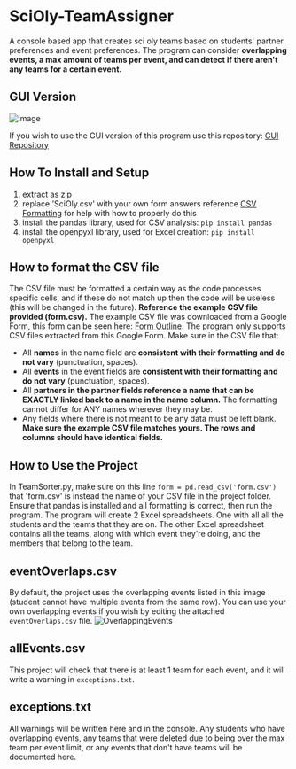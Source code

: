 # SciOly-TeamAssigner
A console based app that creates sci oly teams based on students' partner preferences and event preferences. The program can consider **overlapping events, a max amount of teams per event, and can detect if there aren't any teams for a certain event.**


## GUI Version
![image](https://github.com/kiran049/SciOly-TeamAssigner/assets/98996914/b86d1fd8-a27a-4fa6-b3c8-c19df0b9595a)

If you wish to use the GUI version of this program use this repository: [GUI Repository](https://github.com/kiran049/SciOly-TeamAssigner/tree/GUI)

## How To Install and Setup

1. extract as zip
2. replace 'SciOly.csv' with your own form answers reference [CSV Formatting](https://github.com/kiran049/SciOly-TeamAssigner#how-to-format-the-csv-file) for help with how to properly do this
3. install the pandas library, used for CSV analysis:
   `pip install pandas`
4. install the openpyxl library, used for Excel creation:
   `pip install openpyxl`

## How to format the CSV file
The CSV file must be formatted a certain way as the code processes specific cells, and if these do not match up then the code will be useless (this will be changed in the future). **Reference the example CSV file provided (form.csv).**
The example CSV file was downloaded from a Google Form, this form can be seen here: [Form Outline](https://forms.gle/mSxMeamCyrZjJw727). The program only supports CSV files extracted from this Google Form.
Make sure in the CSV file that:
* All **names** in the name field are **consistent with their formatting and do not vary** (punctuation, spaces).
* All **events** in the event fields are **consistent with their formatting and do not vary** (punctuation, spaces).
* All **partners in the partner fields reference a name that can be EXACTLY linked back to a name in the name column.** The formatting cannot differ for ANY names wherever they may be.
* Any fields where there is not meant to be any data must be left blank.
**Make sure the example CSV file matches yours. The rows and columns should have identical fields.**

## How to Use the Project
In TeamSorter.py, make sure on this line `form = pd.read_csv('form.csv')` that 'form.csv' is instead the name of your CSV file in the project folder. Ensure that pandas is installed and all formatting is correct, then run the program. The program will create 2 Excel spreadsheets. One with all all the students and the teams that they are on. The other Excel spreadsheet contains all the teams, along with which event they're doing, and the members that belong to the team.

## eventOverlaps.csv
By default, the project uses the overlapping events listed in this image (student cannot have multiple events from the same row). You can use your own overlapping events if you wish by editing the attached `eventOverlaps.csv` file.
![OverlappingEvents](https://github.com/kiran049/SciOly-TeamAssigner/assets/98996914/26288038-c59b-44be-a306-e3be31db71cb)

## allEvents.csv
This project will check that there is at least 1 team for each event, and it will write a warning in `exceptions.txt`.

## exceptions.txt
All warnings will be written here and in the console. Any students who have overlapping events, any teams that were deleted due to being over the max team per event limit, or any events that don't have teams will be documented here.
